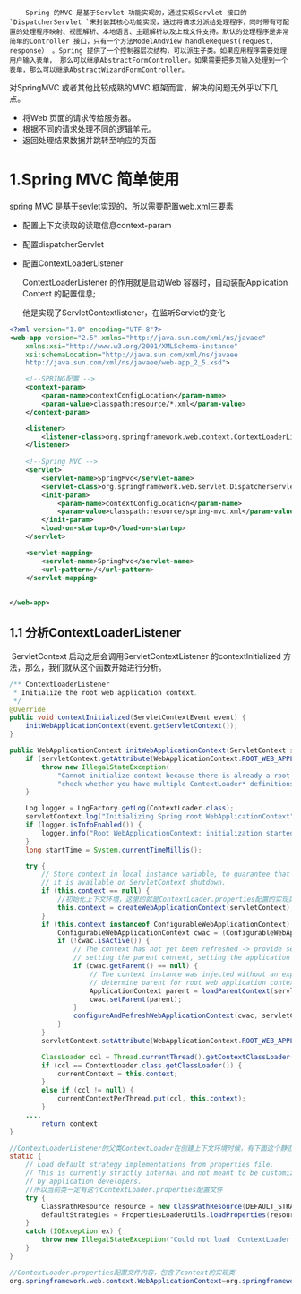 	    Spring 的MVC 是基于Servlet 功能实现的，通过实现Servlet 接口的`DispatcherServlet `来封装其核心功能实现，通过将请求分派给处理程序，同时带有可配置的处理程序映射、视图解析、本地语言、主题解析以及上载文件支持。默认的处理程序是非常简单的Controller 接口，只有一个方法ModelAndView handleRequest(request, response） 。Spring 提供了一个控制器层次结构，可以派生子类。如果应用程序需要处理用户输入表单， 那么可以继承AbstractFormController。如果需要把多页输入处理到一个表单，那么可以继承AbstractWizardFormController。



对SpringMVC 或者其他比较成熟的MVC 框架而言，解决的问题无外乎以下几点。

- 将Web 页面的请求传给服务器。
- 根据不同的请求处理不同的逻辑羊元。
- 返回处理结果数据并跳转至响应的页面



# 1.Spring MVC 简单使用

spring MVC 是基于sevlet实现的，所以需要配置web.xml三要素

- 配置上下文读取的读取信息context-param

- 配置dispatcherServlet

- 配置ContextLoaderListener

  ContextLoaderListener 的作用就是启动Web 容器时，自动装配Application Context 的配置信息;

  他是实现了ServletContextlistener，在监听Servlet的变化

  

```xml
<?xml version="1.0" encoding="UTF-8"?>
<web-app version="2.5" xmlns="http://java.sun.com/xml/ns/javaee"
	xmlns:xsi="http://www.w3.org/2001/XMLSchema-instance"
	xsi:schemaLocation="http://java.sun.com/xml/ns/javaee 
	http://java.sun.com/xml/ns/javaee/web-app_2_5.xsd">

	<!--SPRING配置 -->
	<context-param>
		<param-name>contextConfigLocation</param-name>
		<param-value>classpath:resource/*.xml</param-value>
	</context-param>

	<listener>
		<listener-class>org.springframework.web.context.ContextLoaderListener</listener-class>
	</listener>
  
	<!--Spring MVC -->
	<servlet>
		<servlet-name>SpringMvc</servlet-name>
		<servlet-class>org.springframework.web.servlet.DispatcherServlet</servlet-class>
		<init-param>
			<param-name>contextConfigLocation</param-name>
			<param-value>classpath:resource/spring-mvc.xml</param-value>
		</init-param>
		<load-on-startup>0</load-on-startup>
	</servlet>

	<servlet-mapping>
		<servlet-name>SpringMvc</servlet-name>
		<url-pattern>/</url-pattern>
	</servlet-mapping>
	
	
</web-app> 
```

## 1.1 分析ContextLoaderListener

​		ServletContext 启动之后会调用ServletContextListener 的contextlnitialized 方法，那么，我们就从这个函数开始进行分析。

```java
/** ContextLoaderListener
 * Initialize the root web application context.
 */
@Override
public void contextInitialized(ServletContextEvent event) {
    initWebApplicationContext(event.getServletContext());
}
```

```java
public WebApplicationContext initWebApplicationContext(ServletContext servletContext) {
    if (servletContext.getAttribute(WebApplicationContext.ROOT_WEB_APPLICATION_CONTEXT_ATTRIBUTE) != null) {
        throw new IllegalStateException(
            "Cannot initialize context because there is already a root application context present - " +
            "check whether you have multiple ContextLoader* definitions in your web.xml!");
    }

    Log logger = LogFactory.getLog(ContextLoader.class);
    servletContext.log("Initializing Spring root WebApplicationContext");
    if (logger.isInfoEnabled()) {
        logger.info("Root WebApplicationContext: initialization started");
    }
    long startTime = System.currentTimeMillis();

    try {
        // Store context in local instance variable, to guarantee that
        // it is available on ServletContext shutdown.
        if (this.context == null) {
            //初始化上下文环境，这里的就是ContextLoader.properties配置的实现类
            this.context = createWebApplicationContext(servletContext);
        }
        if (this.context instanceof ConfigurableWebApplicationContext) {
            ConfigurableWebApplicationContext cwac = (ConfigurableWebApplicationContext) this.context;
            if (!cwac.isActive()) {
                // The context has not yet been refreshed -> provide services such as
                // setting the parent context, setting the application context id, etc
                if (cwac.getParent() == null) {
                    // The context instance was injected without an explicit parent ->
                    // determine parent for root web application context, if any.
                    ApplicationContext parent = loadParentContext(servletContext);
                    cwac.setParent(parent);
                }
                configureAndRefreshWebApplicationContext(cwac, servletContext);
            }
        }
        servletContext.setAttribute(WebApplicationContext.ROOT_WEB_APPLICATION_CONTEXT_ATTRIBUTE, this.context);

        ClassLoader ccl = Thread.currentThread().getContextClassLoader();
        if (ccl == ContextLoader.class.getClassLoader()) {
            currentContext = this.context;
        }
        else if (ccl != null) {
            currentContextPerThread.put(ccl, this.context);
        }
	....
        return context
}
```





```java
//ContextLoaderListener的父类ContextLoader在创建上下文环境时候，有下面这个静态方法
static {
    // Load default strategy implementations from properties file.
    // This is currently strictly internal and not meant to be customized
    // by application developers.
    //所以当前类一定有这个ContextLoader.properties配置文件
    try {
        ClassPathResource resource = new ClassPathResource(DEFAULT_STRATEGIES_PATH, ContextLoader.class);
        defaultStrategies = PropertiesLoaderUtils.loadProperties(resource);
    }
    catch (IOException ex) {
        throw new IllegalStateException("Could not load 'ContextLoader.properties': " + ex.getMessage());
    }
}

//ContextLoader.properties配置文件内容，包含了context的实现类
org.springframework.web.context.WebApplicationContext=org.springframework.web.context.support.XmlWebApplicationContext

```



